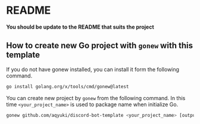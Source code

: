 # README

**You should be update to the README that suits the project**

## How to create new Go project with `gonew` with this template

If you do not have gonew installed, you can install it form the following command.

```bash
go install golang.org/x/tools/cmd/gonew@latest
```

You can create new project by `gonew` from the following command. In this time `<your_project_name>` is used to package name when initialize Go.

```bash
gonew github.com/aqyuki/discord-bot-template <your_project_name> [output directory]`
```
